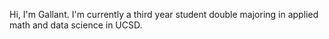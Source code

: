 Hi, I'm Gallant. I'm currently a third year student double majoring in applied math and data science in UCSD.
